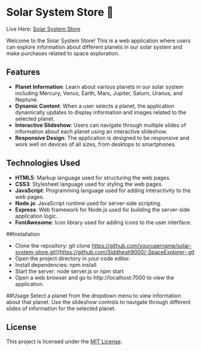 # Solar System Store 🌌

Live Here: [Solar System Store](https://siddhesh9000.github.io/Solar_System_Store/)

Welcome to the Solar System Store! This is a web application where users can explore information about different planets in our solar system and make purchases related to space exploration.

## Features
- **Planet Information**: Learn about various planets in our solar system including Mercury, Venus, Earth, Mars, Jupiter, Saturn, Uranus, and Neptune.
- **Dynamic Content**: When a user selects a planet, the application dynamically updates to display information and images related to the selected planet.
- **Interactive Slideshow**: Users can navigate through multiple slides of information about each planet using an interactive slideshow.
- **Responsive Design**: The application is designed to be responsive and work well on devices of all sizes, from desktops to smartphones.

## Technologies Used

- **HTML5**: Markup language used for structuring the web pages.
- **CSS3**: Stylesheet language used for styling the web pages.
- **JavaScript**: Programming language used for adding interactivity to the web pages.
- **Node.js**: JavaScript runtime used for server-side scripting.
- **Express**: Web framework for Node.js used for building the server-side application logic.
- **FontAwesome**: Icon library used for adding icons to the user interface.

##Installation
- Clone the repository: git clone https://github.com/yourusername/solar-system-store.git](https://github.com/Siddhesh9000/-SpaceExplorer-.git
- Open the project directory in your code editor.
- Install dependencies: npm install
- Start the server: node server.js or npm start
- Open a web browser and go to http://localhost:7000 to view the application.

##Usage
Select a planet from the dropdown menu to view information about that planet.
Use the slideshow controls to navigate through different slides of information for the selected planet.

## License
This project is licensed under the [MIT License](LICENSE).

